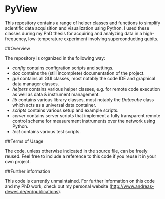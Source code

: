 PyView
======

This repository contains a range of helper classes and functions to simplify scientific data acquisition and visualization using Python.
I used these classes during my PhD thesis for acquiring and analyzing data in a high-frequency, low-temperature experiment involving superconducting qubits.

##Overview

The repository is organized in the following way:

* *config* contains configration scripts and settings.
* *doc* contains the (still incomplete) documentation of the project.
* *gui* contains all GUI classes, most notably the code IDE and graphical data manager classes.
* *helpers* contains various helper classes, e.g. for remote code execution as well as data & instrument management.
* *lib* contains various library classes, most notably the *Datacube* class which acts as a universal data container.
* *scripts* contains various setup and example scripts.
* *server* contains server scripts that implement a fully transparent remote control scheme for measurement instruments over the network using Python.
* *test* contains various test scripts. 

##Terms of Usage

The code, unless otherwise indicated in the source file, can be freely reused. Feel free to include a reference to this code if you reuse it in your own project.

##Further information

This code is currently unmaintained. For further information on this code and my PhD work, check out my personal website (http://www.andreas-dewes.de/en/publications).
